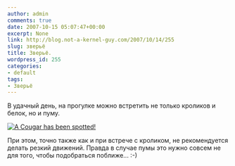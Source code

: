 ```yaml
---
author: admin
comments: true
date: 2007-10-15 05:07:47+00:00
excerpt: None
link: http://blog.not-a-kernel-guy.com/2007/10/14/255
slug: зверьё
title: Зверьё.
wordpress_id: 255
categories:
- default
tags:
- Зверьё
---
```


В удачный день, на прогулке можно встретить не только кроликов и белок, но и пуму.

 

[![A Cougar has been spotted!](http://blog.not-a-kernel-guy.com/wp-content/uploads/2007/10/cougar_warning.thumbnail.jpg)](http://blog.not-a-kernel-guy.com/wp-content/uploads/2007/10/cougar_warning.jpg)

 

При этом, точно также как и при встрече с кроликом, не рекомендуется делать резкий движений. Правда в случае пумы это нужно совсем не для того, чтобы подобраться поближе... :-)
